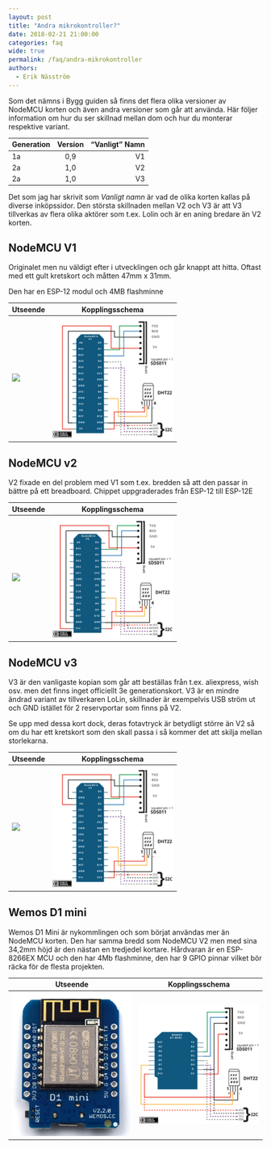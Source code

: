 ```yaml
---
layout: post
title: "Andra mikrokontroller?"
date: 2018-02-21 21:00:00
categories: faq
wide: true
permalink: /faq/andra-mikrokontroller
authors:
  - Erik Näsström
---
```


Som det nämns i Bygg guiden så finns det flera olika versioner av NodeMCU korten och även andra versioner som går att använda. Här följer information om hur du ser skillnad mellan dom och hur du monterar respektive variant.

| Generation        | Version           | “Vanligt” Namn  |
| ------------- |:-------------:| -----:|
| 1a      | 0,9 | V1 |
| 2a      | 1,0      |   V2 |
| 2a | 1,0      |    V3 |

Det som jag har skrivit som _Vanligt namn_ är vad de olika korten kallas på diverse inköpssidor. Den största skillnaden mellan V2 och V3
är att V3 tillverkas av flera olika aktörer som t.ex. Lolin och är en aning bredare än V2 korten.

## NodeMCU V1
Originalet men nu väldigt efter i utvecklingen och går knappt att hitta. Oftast med ett gult kretskort och måtten 47mm x 31mm.

Den har en ESP-12 modul och 4MB flashminne

| Utseende        | Kopplingsschema           |
| ------------- |:-------------:| 
| <img src="https://i1.wp.com/www.esp8266learning.com/wp-content/uploads/2016/03/NodeMCU-v0.9.jpg" width="240" /> | <img src="/assets/NodeMCU_v1.svg" width="240" /> |

## NodeMCU v2

V2 fixade en del problem med V1 som t.ex. bredden så att den passar in bättre på ett breadboard. Chippet uppgraderades från ESP-12 till ESP-12E

| Utseende        | Kopplingsschema           |
| ------------- |:-------------:| 
| <img src="https://www.conrad.com/medias/global/ce/9000_9999/9400/9430/9437/1613301_ZB_00_FB.EPS_1000.jpg" width="240" /> | <img src="/assets/NodeMCU_v2.svg" width="240" /> |


## NodeMCU v3

V3 är den vanligaste kopian som går att beställas från t.ex. aliexpress, wish osv. men det finns inget officiellt 3e generationskort. V3 är en mindre ändrad variant av tillverkaren LoLin, skillnader är exempelvis USB ström ut och GND istället för 2 reservportar som finns på V2.

Se upp med dessa kort dock, deras fotavtryck är betydligt större än V2 så om du har ett kretskort som den skall passa i så kommer det att skilja mellan storlekarna.

| Utseende        | Kopplingsschema           |
| ------------- |:-------------:| 
| <img src="https://cdn.tindiemedia.com/images/resize/ewVRNa1aQJp9kjQbuJhJnCYxkIk=/p/full-fit-in/2400x1600/i/52445/products/2016-06-26T18%3A06%3A06.695Z-2.jpg" width="240" /> | <img src="/assets/NodeMCU_v3.svg" width="240" /> |

## Wemos D1 mini

Wemos D1 Mini är nykommlingen och som börjat användas mer än NodeMCU korten. Den har samma bredd som NodeMCU V2 men med sina 34,2mm höjd är den nästan en tredjedel kortare. Hårdvaran är en ESP-8266EX MCU och den har 4Mb flashminne, den har 9 GPIO pinnar vilket bör räcka för de flesta projekten.

| Utseende        | Kopplingsschema           |
| ------------- |:-------------:| 
| <img src="/assets/wemos_photo.jpeg" width="240" /> | <img src="/assets/Wemos_D1_Mini.svg" width="240" /> |
